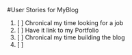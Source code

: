 #User Stories for MyBlog

1. [ ] Chronical my time looking for a job
2. [ ] Have it link to my Portfolio
3. [ ] Chronical my time building the blog
3. [ ]
